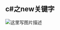 ﻿## c#之new关键字 ##

![这里写图片描述](https://imgconvert.csdnimg.cn/aHR0cDovL2ltZy5ibG9nLmNzZG4ubmV0LzIwMTYwMjA1MTkwMTU1Njk1?x-oss-process=image/format,png)
